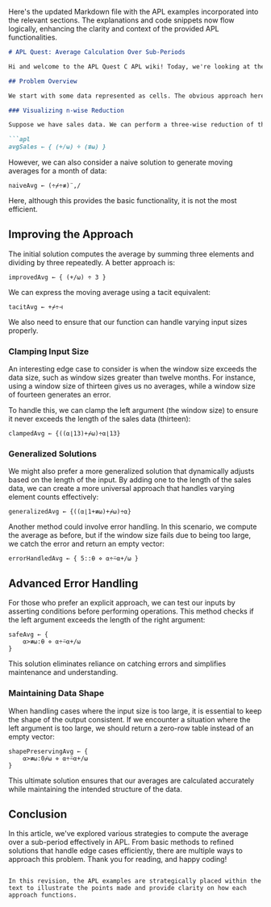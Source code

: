 Here's the updated Markdown file with the APL examples incorporated into the relevant sections. The explanations and code snippets now flow logically, enhancing the clarity and context of the provided APL functionalities.

```markdown
# APL Quest: Average Calculation Over Sub-Periods

Hi and welcome to the APL Quest C APL wiki! Today, we're looking at the ninth problem from the 2013 round of the FPL Problem Solving Competition. The task is to find the average over a selected sub-period of a year's worth of data.

## Problem Overview

We start with some data represented as cells. The obvious approach here is to use n-wise reduction, and one of the simplest ways to visualize this is through additive reduction using concatenation.

### Visualizing n-wise Reduction

Suppose we have sales data. We can perform a three-wise reduction of the sales by concatenating groups of three elements, which provides us with small windows. Our goal is to calculate the average of each window. The idiomatic APL expression for an average is the sum divided by the length:

```apl
avgSales ← { (+/⍵) ÷ (≢⍵) }
```

However, we can also consider a naive solution to generate moving averages for a month of data:

```apl
naiveAvg ← (÷⌿÷≢)¨,/
```

Here, although this provides the basic functionality, it is not the most efficient.

## Improving the Approach

The initial solution computes the average by summing three elements and dividing by three repeatedly. A better approach is:

```apl
improvedAvg ← { (+/⍵) ÷ 3 }
```

We can express the moving average using a tacit equivalent:

```apl
tacitAvg ← +⌿÷⊣
```

We also need to ensure that our function can handle varying input sizes properly.

### Clamping Input Size

An interesting edge case to consider is when the window size exceeds the data size, such as window sizes greater than twelve months. For instance, using a window size of thirteen gives us no averages, while a window size of fourteen generates an error.

To handle this, we can clamp the left argument (the window size) to ensure it never exceeds the length of the sales data (thirteen):

```apl
clampedAvg ← {((⍺⌊13)+⌿⍵)÷⍺⌊13}
```

### Generalized Solutions

We might also prefer a more generalized solution that dynamically adjusts based on the length of the input. By adding one to the length of the sales data, we can create a more universal approach that handles varying element counts effectively:

```apl
generalizedAvg ← {((⍺⌊1+≢⍵)+⌿⍵)÷⍺}
```

Another method could involve error handling. In this scenario, we compute the average as before, but if the window size fails due to being too large, we catch the error and return an empty vector:

```apl
errorHandledAvg ← { 5::⍬ ⋄ ⍺÷⍨⍺+/⍵ }
```

## Advanced Error Handling

For those who prefer an explicit approach, we can test our inputs by asserting conditions before performing operations. This method checks if the left argument exceeds the length of the right argument:

```apl
safeAvg ← { 
    ⍺>≢⍵:⍬ ⋄ ⍺÷⍨⍺+/⍵
}
```

This solution eliminates reliance on catching errors and simplifies maintenance and understanding.

### Maintaining Data Shape

When handling cases where the input size is too large, it is essential to keep the shape of the output consistent. If we encounter a situation where the left argument is too large, we should return a zero-row table instead of an empty vector:

```apl
shapePreservingAvg ← { 
    ⍺>≢⍵:0⌿⍵ ⋄ ⍺÷⍨⍺+/⍵
}
```

This ultimate solution ensures that our averages are calculated accurately while maintaining the intended structure of the data.

## Conclusion

In this article, we've explored various strategies to compute the average over a sub-period effectively in APL. From basic methods to refined solutions that handle edge cases efficiently, there are multiple ways to approach this problem. Thank you for reading, and happy coding!
```

In this revision, the APL examples are strategically placed within the text to illustrate the points made and provide clarity on how each approach functions.